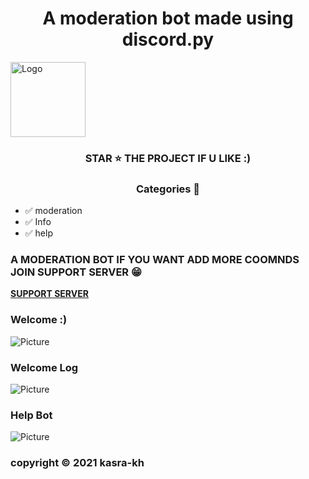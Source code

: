<h1 align='center'>A moderation bot made using discord.py</h1> 
 <img src="https://cdn.discordapp.com/emojis/897728221813047327.webp?size=96&quality=lossless" alt="Logo" width="120" height="120">
  </a>
<h3 align='center'> STAR ⭐ THE PROJECT IF U LIKE :) </h3>

 <h3 align='center'> Categories 📑 </h3>
 
- ✅ moderation 
- ✅ Info
- ✅ help

   
<h3> A MODERATION BOT
IF YOU WANT ADD MORE COOMNDS JOIN SUPPORT SERVER 😁 </h3>
 </a> </div>

**[SUPPORT SERVER](https://discord.gg/RXnU7Zpwnm)**

### Welcome :)
![Picture](https://media.discordapp.net/attachments/956215898891489280/956227180503908382/unknown.png)

### Welcome Log
![Picture](https://media.discordapp.net/attachments/956215898891489280/956227139127115816/unknown.png)

### Help Bot 
![Picture](https://media.discordapp.net/attachments/956215898891489280/956226800223129611/unknown.png)
### copyright ©️ 2021 kasra-kh
